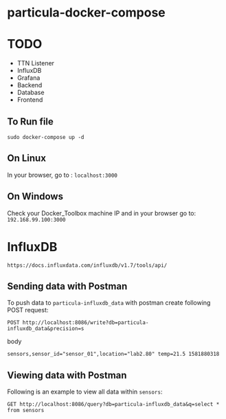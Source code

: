 # particula-docker-compose

# TODO 

- TTN Listener
- InfluxDB
- Grafana
- Backend
- Database
- Frontend

## To Run file
```
sudo docker-compose up -d
```

## On Linux

In your browser, go to : `localhost:3000`

## On Windows

Check your Docker_Toolbox machine IP and in your browser go to: `192.168.99.100:3000`

# InfluxDB

`https://docs.influxdata.com/influxdb/v1.7/tools/api/`

## Sending data with Postman

To push data to `particula-influxdb_data` with postman create following POST request:

```
POST http://localhost:8086/write?db=particula-influxdb_data&precision=s
```

body

```
sensors,sensor_id="sensor_01",location="lab2.80" temp=21.5 1581880318
```

## Viewing data with Postman

Following is an example to view all data within `sensors`:

```
GET http://localhost:8086/query?db=particula-influxdb_data&q=select * from sensors
```